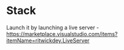 # Stack

Launch it by launching a live server - https://marketplace.visualstudio.com/items?itemName=ritwickdey.LiveServer
